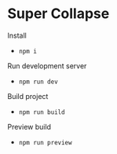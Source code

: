 # Super Collapse

Install

- `npm i`

Run development server

- `npm run dev`

Build project

- `npm run build`

Preview build

- `npm run preview`

